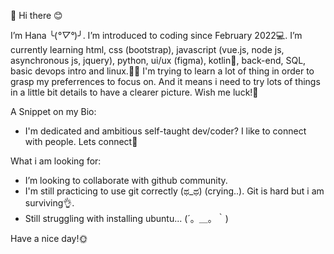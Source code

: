 👋 Hi there 😊

I’m Hana ╰(*°▽°*)╯. I’m introduced to coding since February 2022💻. I’m currently learning html, css (bootstrap), javascript (vue.js, node js, asynchronous js, jquery), python, ui/ux (figma), kotlin📱, back-end, SQL, basic devops intro and linux.👩‍💻  I'm trying to learn a lot of thing in order to grasp my preferrences to focus on. And it means i need to try lots of things in a little bit details to have a clearer picture. Wish me luck!🥷

A Snippet on my Bio: 
- I'm dedicated and ambitious self-taught dev/coder? I like to connect with people. Lets connect🙌

What i am looking for:
- I’m looking to collaborate with github community. 
- I'm still practicing to use git correctly (ಥ_ಥ) (crying..). Git is hard but i am surviving👌. 
- Still struggling with installing ubuntu... (´。＿。｀)


Have a nice day!🌞

<!---
Hanss4869/Hanss4869 is a ✨ special ✨ repository because its `README.md` (this file) appears on your GitHub profile.
You can click the Preview link to take a look at your changes.
--->

